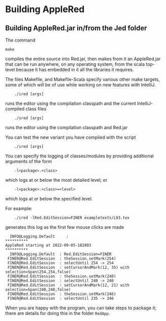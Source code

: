 Building AppleRed
=================

Building AppleRed.jar in/from the Jed folder
--------------------------------------------

The command

    make

compiles the entire source into Red.jar, then makes from it
an AppleRed.jar that can be run anywhere, on any operating system,
from the scala top-level because it has embedded in it all the
libraries it requires.

The files Makefile, and Makefile-Scala specify various other make
targets, some of which will be of use while working on new features
with IntelliJ.

        ./ired [args]

runs the editor using the compilation classpath and the current IntelliJ-compiled  class files

        ./sred [args]

runs the editor using the compilation classpath and Red.jar 

You can test the new variant you have compiled with the script 

        ./ired [args]

You can specify the logging of classes/modules by providing
additional arguments of the form

        -l<package>.<class>

which logs at or below the most detailed level; or

        -l<package>.<class>=<level>

which logs at or below the specified level.
    
For example:

        ./ired -lRed.EditSession=FINER exampletexts/L03.tex

generates this log as the first few mouse clicks are made


      INFO@Logging.Default     :
    **********
    AppleRed starting at 2022-09-05-182803
    **********
      INFO@Logging.Default  : Red.EditSession=FINER
     FINER@Red.EditSession  : theSession.setMark(254)
     FINER@Red.EditSession  : selectUntil 254 -> 254
     FINER@Red.EditSession  : setCursorAndMark(12, 35) with selection=Span(254,254,false)
     FINER@Red.EditSession  : theSession.setMark(240)
     FINER@Red.EditSession  : selectUntil 240 -> 240
     FINER@Red.EditSession  : setCursorAndMark(12, 21) with selection=Span(240,240,false)
     FINER@Red.EditSession  : theSession.setMark(246)
     FINER@Red.EditSession  : selectUntil 235 -> 246

When you are happy with the program, you can take steps to package it; there
are details for doing this in the folder `RedApp`.
